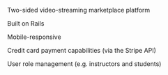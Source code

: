 Two-sided video-streaming marketplace platform

Built on Rails

Mobile-responsive

Credit card payment capabilities (via the Stripe API)

User role management (e.g. instructors and students)

